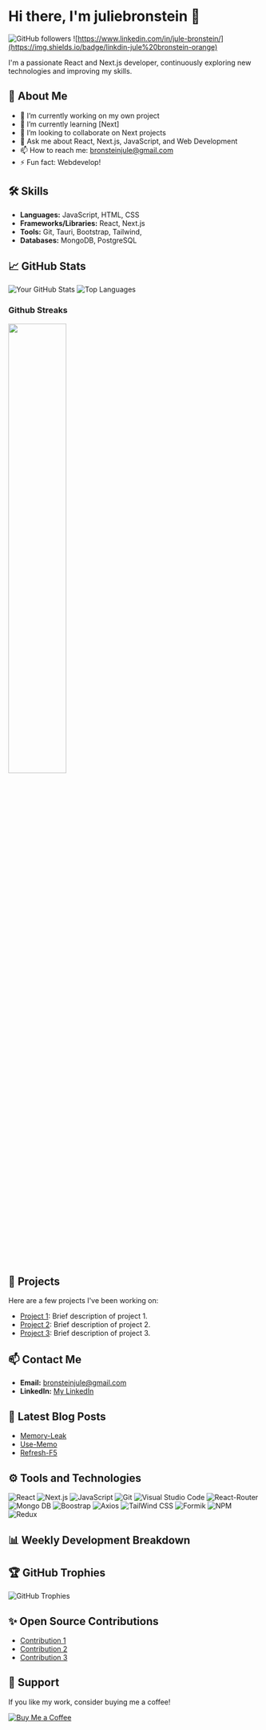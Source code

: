 # Hi there, I'm juliebronstein 👋

![GitHub followers](https://img.shields.io/github/followers/your-username?style=social)
![https://www.linkedin.com/in/jule-bronstein/](https://img.shields.io/badge/linkdin-jule%20bronstein-orange)

I'm a passionate React and Next.js developer, continuously exploring new technologies and improving my skills.

## 🚀 About Me

- 🔭 I’m currently working on my own project
- 🌱 I’m currently learning [Next]
- 👯 I’m looking to collaborate on Next projects
- 💬 Ask me about React, Next.js, JavaScript, and Web Development
- 📫 How to reach me: bronsteinjule@gmail.com
- ⚡ Fun fact: Webdevelop!

## 🛠️ Skills

- **Languages:** JavaScript, HTML, CSS
- **Frameworks/Libraries:** React, Next.js
- **Tools:** Git, Tauri, Bootstrap, Tailwind,
- **Databases:** MongoDB, PostgreSQL

## 📈 GitHub Stats

![Your GitHub Stats](https://github-readme-stats.vercel.app/api?username=juliebronstein&show_icons=true&theme=radical)
![Top Languages](https://github-readme-stats.vercel.app/api/top-langs/?username=juliebronstein&layout=compact&theme=radical)
### Github Streaks
<img src="https://github-readme-streak-stats.herokuapp.com/?user=kritika-pattalam&theme=dark" width="48%" >


## 📂 Projects

Here are a few projects I've been working on:

- [Project 1](https://github.com/your-username/project-1): Brief description of project 1.
- [Project 2](https://github.com/your-username/project-2): Brief description of project 2.
- [Project 3](https://github.com/your-username/project-3): Brief description of project 3.

## 📫 Contact Me

- **Email:** bronsteinjule@gmail.com
- **LinkedIn:** [My LinkedIn](www.linkedin.com/in/jule-bronstein)

## 📝 Latest Blog Posts

<!-- BLOG-POST-LIST:START -->
- [Memory-Leak](https://www.linkedin.com/feed/update/urn:li:activity:7222203423905984512/)
- [Use-Memo](https://www.linkedin.com/feed/update/urn:li:activity:7130305230809788418?utm_source=share&utm_medium=member_desktop)
- [Refresh-F5](https://www.linkedin.com/posts/jule-bronstein_programming-junior-feature-activity-7128674655028043777-bGPE?utm_source=share&utm_medium=member_desktop)
<!-- BLOG-POST-LIST:END -->

## ⚙️ Tools and Technologies

![React](https://img.shields.io/badge/React-20232A?style=for-the-badge&logo=react&color=%23900C3F )
![Next.js](https://img.shields.io/badge/Next.js-000000?style=for-the-badge&logo=nextdotjs&logoColor=white)
![JavaScript](https://img.shields.io/badge/JavaScript-323330?style=for-the-badge&logo=javascript&logoColor=F7DF1E)
![Git](https://img.shields.io/badge/Git-F05032?style=for-the-badge&logo=git&logoColor=white)
![Visual Studio Code](https://img.shields.io/badge/VS%20Code-0078d7?style=for-the-badge&logo=visual%20studio%20code&logoColor=white)
![React-Router](https://img.shields.io/badge/-React%20Router-pink?style=for-the-badge&logo=ReactRouter&logoColor=purpel)
![Mongo DB](https://img.shields.io/badge/-Mongo%DB-blue?style=for-the-badge&logo=MongoDB)
![Boostrap](https://img.shields.io/badge/Boostrap-t?style=for-the-badge&logo=Bootstrap&color=%23DEB887&link=https%3A%2F%2Freact-bootstrap.netlify.app%2F)
![Axios](https://img.shields.io/static/v1?style=for-the-badge&message=Axios&color=5A29E4&logo=Axios&logoColor=FFFFFF&label=)
![TailWind CSS](https://img.shields.io/badge/-Tailwind%20CSS-css?style=for-the-badge&logo=TailwindCSS&color=rgb(139%2C%200%2C%20139))
![Formik](https://img.shields.io/badge/-Formik-react?style=for-the-badge&logo=Formik&color=%234682B4)
![NPM](https://img.shields.io/badge/-NPM-NPM?style=for-the-badge&logo=NPM&color=%23B0C4DE )
![Redux](https://img.shields.io/badge/-REDUX-React?style=for-the-badge&logo=Redux&color=%23BC8F8F )



## 📊 Weekly Development Breakdown

<!--START_SECTION:waka-->
<!--END_SECTION:waka-->

## 🏆 GitHub Trophies

![GitHub Trophies](https://github-profile-trophy.vercel.app/?username=your-username&theme=radical)

## ✨ Open Source Contributions

- [Contribution 1](https://github.com/organization/project)
- [Contribution 2](https://github.com/organization/project)
- [Contribution 3](https://github.com/organization/project)

## 🤝 Support

If you like my work, consider buying me a coffee!

[![Buy Me a Coffee](https://img.shields.io/badge/Buy%20Me%20a%20Coffee-F7DF1E?style=for-the-badge&logo=buymeacoffee&logoColor=black)](https://www.buymeacoffee.com/your-username)

<!--
**your-username/your-username** is a ✨ _special_ ✨ repository because its `README.md` (this file) appears on your GitHub profile.
-->

